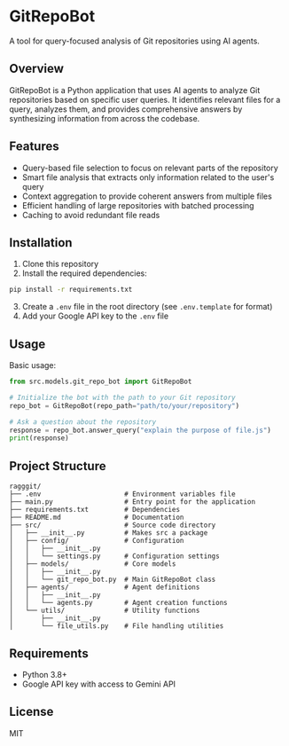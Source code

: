 # GitRepoBot

A tool for query-focused analysis of Git repositories using AI agents.

## Overview

GitRepoBot is a Python application that uses AI agents to analyze Git repositories based on specific user queries. It identifies relevant files for a query, analyzes them, and provides comprehensive answers by synthesizing information from across the codebase.

## Features

- Query-based file selection to focus on relevant parts of the repository
- Smart file analysis that extracts only information related to the user's query
- Context aggregation to provide coherent answers from multiple files
- Efficient handling of large repositories with batched processing
- Caching to avoid redundant file reads

## Installation

1. Clone this repository
2. Install the required dependencies:

```bash
pip install -r requirements.txt
```

3. Create a `.env` file in the root directory (see `.env.template` for format)
4. Add your Google API key to the `.env` file

## Usage

Basic usage:

```python
from src.models.git_repo_bot import GitRepoBot

# Initialize the bot with the path to your Git repository
repo_bot = GitRepoBot(repo_path="path/to/your/repository")

# Ask a question about the repository
response = repo_bot.answer_query("explain the purpose of file.js")
print(response)
```

## Project Structure

```
ragggit/
├── .env                     # Environment variables file
├── main.py                  # Entry point for the application
├── requirements.txt         # Dependencies
├── README.md                # Documentation
├── src/                     # Source code directory
│   ├── __init__.py          # Makes src a package
│   ├── config/              # Configuration
│   │   ├── __init__.py
│   │   └── settings.py      # Configuration settings
│   ├── models/              # Core models
│   │   ├── __init__.py
│   │   └── git_repo_bot.py  # Main GitRepoBot class
│   ├── agents/              # Agent definitions
│   │   ├── __init__.py
│   │   └── agents.py        # Agent creation functions
│   └── utils/               # Utility functions
│       ├── __init__.py
│       └── file_utils.py    # File handling utilities
```

## Requirements

- Python 3.8+
- Google API key with access to Gemini API

## License

MIT
